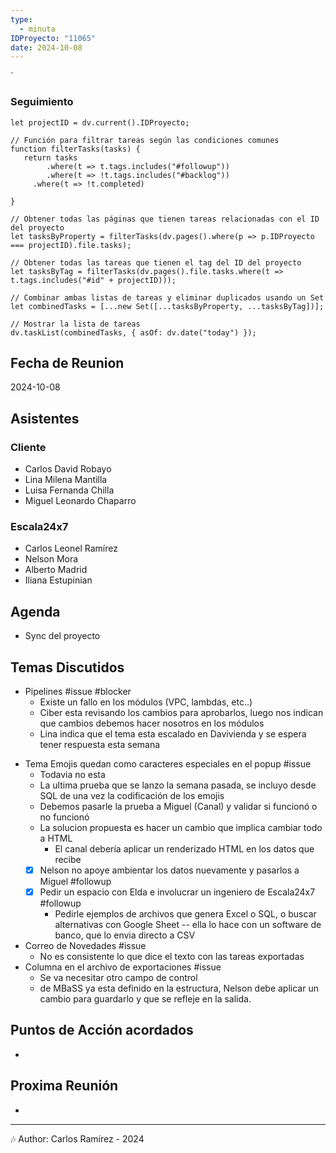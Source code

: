 ```yaml
---
type:
  - minuta
IDProyecto: "11065"
date: 2024-10-08
---
```

`

### Seguimiento

```dataviewjs
let projectID = dv.current().IDProyecto;

// Función para filtrar tareas según las condiciones comunes
function filterTasks(tasks) {
   return tasks
        .where(t => t.tags.includes("#followup"))
        .where(t => !t.tags.includes("#backlog"))
     .where(t => !t.completed)
        
}

// Obtener todas las páginas que tienen tareas relacionadas con el ID del proyecto
let tasksByProperty = filterTasks(dv.pages().where(p => p.IDProyecto === projectID).file.tasks);

// Obtener todas las tareas que tienen el tag del ID del proyecto
let tasksByTag = filterTasks(dv.pages().file.tasks.where(t => t.tags.includes("#id" + projectID)));

// Combinar ambas listas de tareas y eliminar duplicados usando un Set
let combinedTasks = [...new Set([...tasksByProperty, ...tasksByTag])];

// Mostrar la lista de tareas
dv.taskList(combinedTasks, { asOf: dv.date("today") });
 ```
## Fecha de Reunion
2024-10-08

## Asistentes

### Cliente
* Carlos David Robayo
* Lina Milena Mantilla
* Luisa Fernanda Chilla
* Miguel Leonardo Chaparro
### Escala24x7
- Carlos Leonel Ramírez
-  Nelson Mora
- Alberto Madrid
- Iliana Estupinian

## Agenda
* Sync del proyecto
## Temas Discutidos
- Pipelines #issue #blocker 
	- Existe un fallo en los módulos (VPC, lambdas, etc..)
	- Ciber esta revisando los cambios para aprobarlos, luego nos indican que cambios debemos hacer nosotros en los módulos
	- Lina indica que el tema esta escalado en Davivienda y se espera tener respuesta esta semana
*  Tema Emojis quedan como caracteres especiales en el popup #issue
	* Todavia no esta
	* La ultima prueba que se lanzo la semana pasada, se incluyo desde SQL de una vez la codificación de los emojis
	* Debemos pasarle la prueba a Miguel (Canal) y validar si funcionó o no funcionó
	* La solucion propuesta es hacer un cambio que implica cambiar todo a HTML
		* El canal debería aplicar un renderizado HTML en los datos que recibe
	* [x] Nelson no apoye ambientar los datos nuevamente y pasarlos a Miguel #followup
	* [x] Pedir un espacio con Elda e involucrar un ingeniero de Escala24x7 #followup
		* Pedirle ejemplos de archivos que genera Excel o SQL, o buscar alternativas con Google Sheet -- ella lo hace con un software de banco, que lo envia directo a CSV 
*  Correo de Novedades #issue
	* No es consistente lo que dice el texto con las tareas exportadas
* Columna en el archivo de exportaciones #issue 
	* Se va necesitar otro campo de control
	* de MBaSS ya esta definido en la estructura, Nelson debe aplicar un cambio para guardarlo y que se refleje en la salida.



## Puntos de Acción acordados
- 

## Proxima Reunión
*   

---
🎶
Author: Carlos Ramírez - 2024
